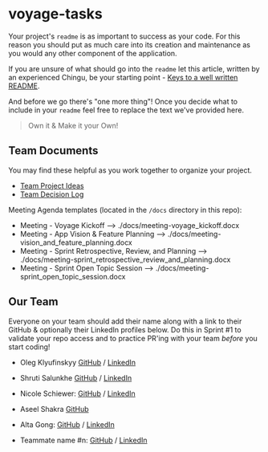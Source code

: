 # voyage-tasks

Your project's `readme` is as important to success as your code. For
this reason you should put as much care into its creation and maintenance
as you would any other component of the application.

If you are unsure of what should go into the `readme` let this article,
written by an experienced Chingu, be your starting point -
[Keys to a well written README](https://tinyurl.com/yk3wubft).

And before we go there's "one more thing"! Once you decide what to include
in your `readme` feel free to replace the text we've provided here.

> Own it & Make it your Own!

## Team Documents

You may find these helpful as you work together to organize your project.

- [Team Project Ideas](./docs/team_project_ideas.md)
- [Team Decision Log](./docs/team_decision_log.md)

Meeting Agenda templates (located in the `/docs` directory in this repo):

- Meeting - Voyage Kickoff --> ./docs/meeting-voyage_kickoff.docx
- Meeting - App Vision & Feature Planning --> ./docs/meeting-vision_and_feature_planning.docx
- Meeting - Sprint Retrospective, Review, and Planning --> ./docs/meeting-sprint_retrospective_review_and_planning.docx
- Meeting - Sprint Open Topic Session --> ./docs/meeting-sprint_open_topic_session.docx

## Our Team

Everyone on your team should add their name along with a link to their GitHub
& optionally their LinkedIn profiles below. Do this in Sprint #1 to validate
your repo access and to practice PR'ing with your team _before_ you start
coding!

- Oleg Klyufinskyy [GitHub](https://github.com/olegklyufinskyy) / [LinkedIn](https://www.linkedin.com/in/oleg-klyufinskyy/)
- Shruti Salunkhe  [GitHub]([https://github.com/](https://github.com/salunkhesshruti)) / [LinkedIn](https://www.linkedin.com/in/shruti-b/)

- Nicole Schiewer: [GitHub](https://github.com/NicoleSchiewer) / [LinkedIn](https://linkedin.com/in/nicoleschiewer)

- Aseel Shakra [GitHub](https://github.com/asiill)
- Alta Gong: [GitHub](https://github.com/altagong) / [LinkedIn](https://www.linkedin.com/in/altagong/)

  

- Teammate name #n: [GitHub](https://github.com/ghaccountname) / [LinkedIn](https://linkedin.com/in/liaccountname)
